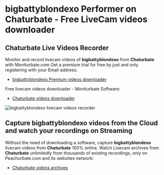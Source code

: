 # bigbattyblondexo Performer on Chaturbate - Free LiveCam videos downloader

## Chaturbate Live Videos Recorder

Monitor and record livecam videos of **bigbattyblondexo** from **Chaturbate** with Moniturbate.com
Get a premium trial for free by just and only registering with your Email address:
* [bigbattyblondexo Premium videos downloader](https://moniturbate.com/request-demo-licence-key.html)

Free livecam videos downloader - Moniturbate Software:
* [Chaturbate videos downloader](https://moniturbate.com/moniturbate-download-software.html)

![bigbattyblondexo livecam videos recorder](https://peachurnet.com/templates/moniturbate-software.png)


## Capture bigbattyblondexo videos from the Cloud and watch your recordings on Streaming

Without the need of downloading a software, capture **bigbattyblondexo** livecam videos from **Chaturbate** 100% online.
Watch Livecam archives from **Chaturbate** unlimitedly from thousands of existing recordings, only on Peachurbate.com and its websites network:
* [Chaturbate videos archives](https://peachurnet.com/)